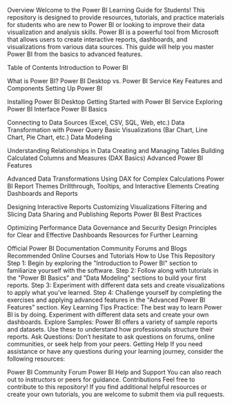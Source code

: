 Overview
Welcome to the Power BI Learning Guide for Students! This repository is designed to provide resources, tutorials,
and practice materials for students who are new to Power BI or looking to improve their data visualization and analysis skills. 
Power BI is a powerful tool from Microsoft that allows users to create interactive reports, dashboards, and visualizations from various data sources.
This guide will help you master Power BI from the basics to advanced features.

Table of Contents
Introduction to Power BI

What is Power BI?
Power BI Desktop vs. Power BI Service
Key Features and Components
Setting Up Power BI

Installing Power BI Desktop
Getting Started with Power BI Service
Exploring Power BI Interface
Power BI Basics

Connecting to Data Sources (Excel, CSV, SQL, Web, etc.)
Data Transformation with Power Query
Basic Visualizations (Bar Chart, Line Chart, Pie Chart, etc.)
Data Modeling

Understanding Relationships in Data
Creating and Managing Tables
Building Calculated Columns and Measures (DAX Basics)
Advanced Power BI Features

Advanced Data Transformations
Using DAX for Complex Calculations
Power BI Report Themes
Drillthrough, Tooltips, and Interactive Elements
Creating Dashboards and Reports

Designing Interactive Reports
Customizing Visualizations
Filtering and Slicing Data
Sharing and Publishing Reports
Power BI Best Practices

Optimizing Performance
Data Governance and Security
Design Principles for Clear and Effective Dashboards
Resources for Further Learning

Official Power BI Documentation
Community Forums and Blogs
Recommended Online Courses and Tutorials
How to Use This Repository
Step 1: Begin by exploring the "Introduction to Power BI" section to familiarize yourself with the software.
Step 2: Follow along with tutorials in the "Power BI Basics" and "Data Modeling" sections to build your first reports.
Step 3: Experiment with different data sets and create visualizations to apply what you’ve learned.
Step 4: Challenge yourself by completing the exercises and applying advanced features in the "Advanced Power BI Features" section.
Key Learning Tips
Practice: The best way to learn Power BI is by doing. Experiment with different data sets and create your own dashboards.
Explore Samples: Power BI offers a variety of sample reports and datasets. Use these to understand how professionals structure their reports.
Ask Questions: Don’t hesitate to ask questions on forums, online communities, or seek help from your peers.
Getting Help
If you need assistance or have any questions during your learning journey, consider the following resources:

Power BI Community Forum
Power BI Help and Support
You can also reach out to instructors or peers for guidance.
Contributions
Feel free to contribute to this repository! If you find additional helpful resources or create your own tutorials, you are welcome to submit them via pull requests.

